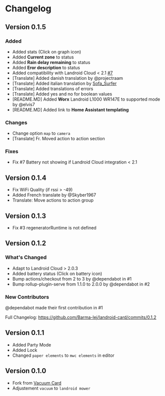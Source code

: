 # Changelog

## Version 0.1.5

### Added

- Added stats (Click on graph icon)
- Added **Current zone** to status
- Added **Rain delay remaining** to status
- Added **Eror description** to status
- Added compatibility with Landroid Cloud < 2.1 [#7](https://github.com/Barma-lej/landroid-card/issues/7)
- [Translate] Added danish translation by @projectraam
- [Translate] Added italian translation by [Sofa_Surfer](https://community.home-assistant.io/t/worx-landroid-package/119345/325)
- [Translate] Added translations of errors
- [Translate] Added yes and no for boolean values
- [README.MD] Added **Worx** Landroid L1000 WR147E to supported mode by @elvis7
- [README.MD] Added link to **Home Assistant templating**

### Changes

- Change option `map` to `camera`
- [Translate] Fr. Moved action to action section

### Fixes

- Fix #7 Battery not showing if Landroid Cloud integration < 2.1

## Version 0.1.4

- Fix WiFi Quality (if rssi > -49)
- Added French translate by @Skyber1967
- Translate: Move actions to action group

## Version 0.1.3

- Fix #3 regeneratorRuntime is not defined

## Version 0.1.2

### What's Changed

- Adapt to Landroid Cloud > 2.0.3
- Added battery status (Click on battery icon)
- Bump actions/checkout from 2 to 3 by @dependabot in #1
- Bump rollup-plugin-serve from 1.1.0 to 2.0.0 by @dependabot in #2

### New Contributors

@dependabot made their first contribution in #1

Full Changelog: <https://github.com/Barma-lej/landroid-card/commits/0.1.2>

## Version 0.1.1

- Added Party Mode
- Added Lock
- Changed `paper elements` to `mwc elements` in editor

## Version 0.1.0

- Fork from [Vacuum Card](https://github.com/denysdovhan/vacuum-card/)
- Adjustement `vacuum` to `landroid mower`
